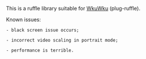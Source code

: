 This is a ruffle library suitable for [WkuWku](https://github.com/TTTUUUIII/WKuWKu) (plug-ruffle).

Known issues:

    - black screen issue occurs;

    - incorrect video scaling in portrait mode;

    - performance is terrible.